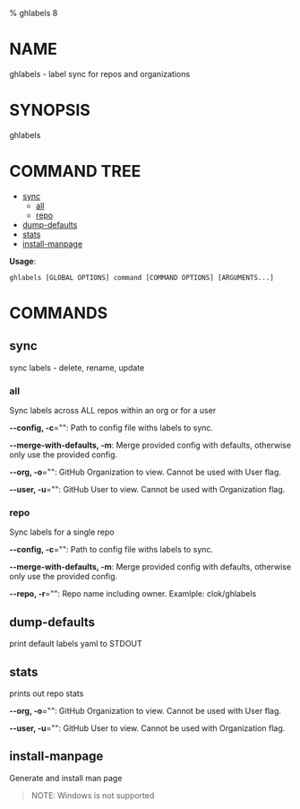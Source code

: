 % ghlabels 8
# NAME
ghlabels - label sync for repos and organizations
# SYNOPSIS
ghlabels


# COMMAND TREE

- [sync](#sync)
    - [all](#all)
    - [repo](#repo)
- [dump-defaults](#dump-defaults)
- [stats](#stats)
- [install-manpage](#install-manpage)

**Usage**:
```
ghlabels [GLOBAL OPTIONS] command [COMMAND OPTIONS] [ARGUMENTS...]
```

# COMMANDS

## sync

sync labels - delete, rename, update

### all

Sync labels across ALL repos within an org or for a user

**--config, -c**="": Path to config file withs labels to sync.

**--merge-with-defaults, -m**: Merge provided config with defaults, otherwise only use the provided config.

**--org, -o**="": GitHub Organization to view. Cannot be used with User flag.

**--user, -u**="": GitHub User to view. Cannot be used with Organization flag.

### repo

Sync labels for a single repo

**--config, -c**="": Path to config file withs labels to sync.

**--merge-with-defaults, -m**: Merge provided config with defaults, otherwise only use the provided config.

**--repo, -r**="": Repo name including owner. Examlple: clok/ghlabels

## dump-defaults

print default labels yaml to STDOUT

## stats

prints out repo stats

**--org, -o**="": GitHub Organization to view. Cannot be used with User flag.

**--user, -u**="": GitHub User to view. Cannot be used with Organization flag.

## install-manpage

Generate and install man page

>NOTE: Windows is not supported

